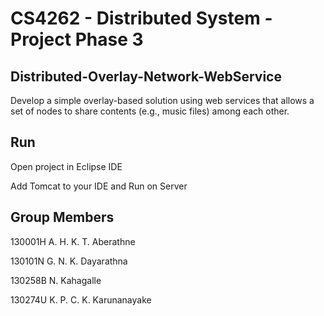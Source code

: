 # CS4262 - Distributed System - Project Phase 3

## Distributed-Overlay-Network-WebService
Develop a simple overlay-based solution using web services that allows a set of nodes to share contents (e.g., music files) among each other.

## Run
Open project in Eclipse IDE

Add Tomcat to your IDE and Run on Server

## Group Members
130001H A. H. K. T. Aberathne

130101N G. N. K. Dayarathna

130258B N. Kahagalle

130274U K. P. C. K. Karunanayake
